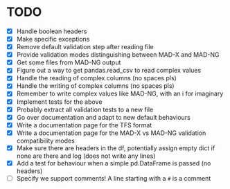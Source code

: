 # TODO

- [x] Handle boolean headers
- [x] Make specific exceptions
- [x] Remove default validation step after reading file
- [x] Provide validation modes distinguishing between MAD-X and MAD-NG
- [x] Get some files from MAD-NG output
- [x] Figure out a way to get pandas.read_csv to read complex values
- [x] Handle the reading of complex columns (no spaces pls)
- [x] Handle the writing of complex columns (no spaces pls)
- [x] Remember to write complex values like MAD-NG, with an i for imaginary
- [x] Implement tests for the above
- [x] Probably extract all validation tests to a new file
- [x] Go over documentation and adapt to new default behaviours
- [x] Write a documentation page for the TFS format
- [x] Write a documentation page for the MAD-X vs MAD-NG validation compatibility modes
- [x] Make sure there are headers in the df, potentially assign empty dict if none are there and log (does not write any lines)
- [x] Add a test for behaviour when a simple pd.DataFrame is passed (no headers)
- [ ] Specify we support comments! A line starting with a `#` is a comment
